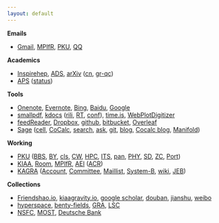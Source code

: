 ```yaml
---
layout: default
---
```


**Emails**

- [Gmail](http://www.gmail.com/),
  [MPIfR](https://webmail.mpifr-bonn.mpg.de/),
  [PKU](http://mail.pku.edu.cn/),
  [QQ](http://mail.qq.com/)

**Academics**

- [Inspirehep](http://inspirehep.net/),
  [ADS](https://ui.adsabs.harvard.edu/),
  [arXiv](http://www.arxiv.org/)
  ([cn](http://cn.arxiv.org/), [gr-qc](http://arxiv.org/list/gr-qc/new))
- [APS](http://journals.aps.org/)
  ([status](https://authors.aps.org/Submissions/status/))

**Tools**

- [Onenote](https://www.onenote.com/),
  [Evernote](https://www.evernote.com/Home.action),
  [Bing](https://www.bing.com/),
  [Baidu](http://www.baidu.com/),
  [Google](http://www.google.com/ncr)
- [smallpdf](http://smallpdf.com/),
  [kdocs](https://www.kdocs.cn/latest) ([rili](https://rili.wps.cn/), [RT](https://www.kdocs.cn/p/71506069640), [conf](https://www.kdocs.cn/p/96985097382)),
  [time.is](https://time.is/),
  [WebPlotDigitizer](https://automeris.io/WebPlotDigitizer/)
- [feedReader](http://feedreader.com/online/),
  [Dropbox](https://www.dropbox.com/home),
  [github](https://github.com/),
  [bitbucket](https://bitbucket.org/),
  [Overleaf](https://www.overleaf.com/project)
- [Sage](http://www.sagemath.org/index.html)
  ([cell](https://sagecell.sagemath.org/),
  [CoCalc](https://cocalc.com/),
  [search](http://www.sagemath.org/search.html),
  [ask](https://ask.sagemath.org/),
  [git](https://github.com/sagemath/sage),
  [blog](http://planet.sagemath.org/),
  [Cocalc blog](http://blog.sagemath.com/),
  [Manifold](http://sagemanifolds.obspm.fr/))

**Working**

- [PKU](http://www.pku.edu.cn/)
  ([BBS](http://bbs.pku.edu.cn/),
   [BY](http://162.105.209.64/benyan),
   [cls](https://course.pku.edu.cn), 
   [CW](http://cwfw.pku.edu.cn/),
   [HPC](http://hpc.pku.edu.cn/),
   [ITS](http://its.pku.edu.cn/),
   [pan](http://pan.pku.edu.cn/),
   [PHY](http://www.phy.pku.edu.cn/), 
   [SD](https://treehole.pku.edu.cn/web/),
   [ZC](http://meetplan.phy.pku.edu.cn), 
   [Port](https://portal.pku.edu.cn/))
- [KIAA](http://kiaa.pku.edu.cn/),
  [Room](http://room.kiaa.club),
  [MPIfR](http://www.mpifr-bonn.mpg.de/2169/en),
   [AEI](http://www.aei.mpg.de/)
  ([ACR](https://www.aei.mpg.de/astro-cosmo-rel))
- [KAGRA](https://gwcenter.icrr.u-tokyo.ac.jp/) 
 ([Account](https://gwdoc.icrr.u-tokyo.ac.jp/cgi-bin/private/DocDB/ShowDocument?docid=12137),
  [Committee](https://gwwiki.icrr.u-tokyo.ac.jp/JGWwiki/KAGRA/KSC#committees), 
  [Maillist](https://gwdoc.icrr.u-tokyo.ac.jp/cgi-bin/private/DocDB/ShowDocument?docid=12150),
  [System-B](https://gwdoc.icrr.u-tokyo.ac.jp/cgi-bin/private/DocDB/ShowDocument?docid=14750),
  [wiki](https://gwwiki.icrr.u-tokyo.ac.jp/JGWwiki/KAGRA#links),
  [JEB](https://dac.icrr.u-tokyo.ac.jp/KAGRA/KSC/JEB))  

**Collections**

- [Friendshao.io](https://friendshao.github.io/),
  [kiaagravity.io](https://kiaagravity.github.io/),
  [google scholar](https://scholar.google.com/citations?user=x7Rnzn8AAAAJ&hl=en),
  [douban](https://www.douban.com/),
  [jianshu](https://www.jianshu.com/),
  [weibo](https://weibo.com/)
- [hyperspace](http://hyperspace.uni-frankfurt.de/),
  [benty-fields](https://benty-fields.com/daily_arXiv),
  [GRA](http://gra.itp.ac.cn/12),
  [LSC](https://pnp.ligo.org/ppcomm/Papers.html)
- [NSFC](https://grants.nsfc.gov.cn/pmpweb/login),
  [MOST](https://www.most.gov.cn/index.html),
  [Deutsche Bank](https://meine.deutsche-bank.de/trxm/db/)
